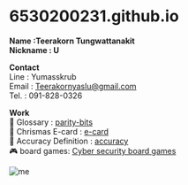 # 6530200231.github.io

**Name :Teerakorn Tungwattanakit** <br>
**Nickname : U**

**Contact** <br>
Line : Yumasskrub <br>
Email : Teerakornyaslu@gmail.com <br>
Tel. : 091-828-0326

**Work** <br>
📒 Glossary : [parity-bits](parity-bits.md)  <br>
🦌 Chrismas E-card : [e-card](e-card.md) <br>
🎯 Accuracy Definition : [accuracy](accuracy.md) <br>
🎮 board games: [Cyber security board games](board-games.md)

![me](image/IMG_4607.jpeg)

